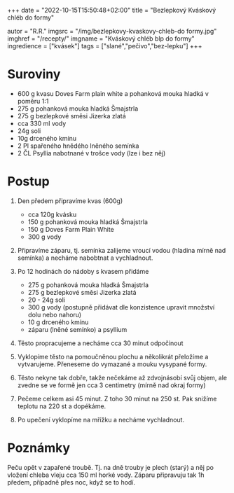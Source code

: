
+++
date = "2022-10-15T15:50:48+02:00"
title = "Bezlepkový Kváskový chléb do formy"

autor = "R.R."
imgsrc = "/img/bezlepkovy-kvaskovy-chleb-do formy.jpg"
imghref = "/recepty/"
imgname = "Kváskový chléb blp do formy"
ingredience = ["kvásek"]
tags = ["slané","pečivo","bez-lepku"]
+++

# Suroviny

- 600 g kvasu Doves Farm plain white a pohanková mouka hladká v poměru 1:1
- 275 g pohanková mouka hladká Šmajstrla
- 275 g bezlepkové směsi Jizerka zlatá
- cca 330 ml vody
- 24g soli
- 10g drceného kmínu
- 2 Pl spařeného hnědého lněného semínka
- 2 ČL Psyllia nabotnané v trošce vody (lze i bez něj)


# Postup
1. Den předem připravíme kvas (600g)
    - cca 120g kvásku
    - 150 g pohanková mouka hladká Šmajstrla
    - 150 g Doves Farm Plain White
    - 300 g vody 

2. Připravíme záparu, tj. semínka zalijeme vroucí vodou (hladina mírně nad semínka) a necháme nabobtnat a vychladnout. 


3. Po 12 hodinách do nádoby s kvasem přidáme 
    - 275 g pohanková mouka hladká Šmajstrla
    - 275 g bezlepkové směsi Jizerka zlatá
    - 20 - 24g soli
    - 300 g vody (postupně přidávat dle konzistence upravit množství dolu nebo nahoru)
    - 10 g drceného kmínu 
    - záparu  (lněné semínko) a psyllium

4. Těsto propracujeme a necháme cca 30 minut odpočinout 
5. Vyklopíme těsto na pomoučněnou plochu a několikrát přeložíme a vytvarujeme. Přeneseme do vymazané a mouku vysypané formy. 
7. Těsto nekyne tak dobře, takže nečekáme až zdvojnásobí svůj objem, ale zvedne se ve formě jen cca 3 centimetry (mírně nad okraj formy)
8. Pečeme celkem asi 45 minut. Z toho 30 minut na 250 st. Pak snižíme teplotu na 220 st a dopékáme.
9. Po upečení vyklopíme na mřížku  a necháme vychladnout.


# Poznámky
Peču opět v zapařené troubě. Tj. na dně trouby je plech (starý) a něj po vložení chleba vleju cca 150 ml horké vody. 
Záparu připravuju tak 1h předem, případně přes noc, když se to hodí.